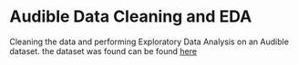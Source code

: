 # Audible Data Cleaning and EDA
Cleaning the data and performing Exploratory Data Analysis on an Audible dataset. the dataset was found can be found [here](https://www.kaggle.com/datasets/snehangsude/audible-dataset?select=audible_uncleaned.csv)
